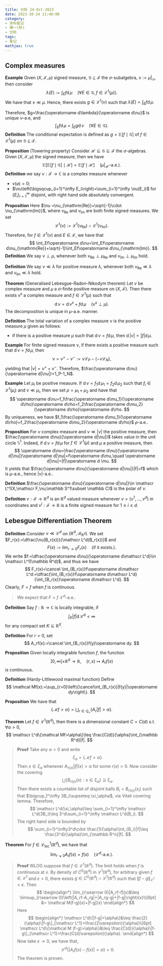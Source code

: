 ```yaml
---
title: 分析 24-Oct-2023
date: 2023-10-24 11:40:00
category: 
- 学科笔记
- 博一(秋)
- 分析
tags: 
- 笔记
mathjax: true
---
```


## Complex measures 

**Example** Given $(X,\mathscr F, \mu)$ signed measure, $\mathscr G\subseteq \mathscr F$ the $\sigma$-subalgebra, $\nu:=\mu|_{\mathscr G}$, then consider 
$$
\lambda(E):=\int_Ef\operatorname d\mu\quad (\forall E\in \mathscr G,f\in \mathscr L^1(\mu)).
$$
We have that $\nu\ll \mu$. Hence, there exists $g\in \mathscr L^1(\nu)$ such that $\lambda(E)=\int_Ef\operatorname d\mu$. 

Therefore, $g=\frac{\operatorname d\lambda}{\operatorname d\nu}$ is unique $\nu$-a.e, and 
$$
\int_Ef\operatorname d \mu=\int_Eg\operatorname d\nu\quad (\forall E\in \mathscr G). 
$$
**Definition** The conditional expectation is defined as $g=\mathbb E[f\mid \mathscr G]$ of $f\in \mathscr L^1(\mu)$ on $\mathscr G\subseteq \mathscr F$. 

**Proposition** (Towering property) Consider $\mathscr H\subseteq \mathscr G\subseteq \mathscr F$ the $\sigma$-algebras. Given $(X,\mathscr F,\mu)$ the signed measure, then we have 
$$
\mathbb E[\mathbb E[f\mid \mathscr G]\mid \mathscr H]=\mathbb E[f\mid \mathscr H]\quad (\mu|_{\mathscr H}\text{-a.e.}).
$$
**Definition** we say $\nu :\mathscr F\to \mathbb C$ is a complex measure whenever 

* $\nu(\varnothing)=0$;
* $\nu\left(\bigsqcup_{i=1}^\infty E_i\right)=\sum_{i=1}^\infty \nu(E_i)$ for $\{E_i\}_{i=1}^\infty$ disjoint, with right hand side absolutely convergent. 

**Proposition** Here $\nu =\nu_{\mathrm{Re}}+\sqrt{-1}\cdot \nu_{\mathrm{Im}}$, where $\nu_{\mathrm{Re}}$ and $\nu_{\mathrm{Im}}$ are both finite signed measures. We set 
$$
\mathscr L^1(\nu):=\mathscr L^1(\nu_{\mathrm{Re}})\cap \mathscr L^1(\nu_{\mathrm{Im}}).
$$
Therefore, for $f\in \mathscr L^1(\nu)$ and $E\in \mathscr F$, we have that 
$$
\int_Ef\operatorname d\nu=\int_Ef\operatorname d\nu_{\mathrm{Re}}+\sqrt{-1}\int_Ef\operatorname d\nu_{\mathrm{Im}}.
$$
**Definition** We say $\nu\perp \mu$, whenever both $\nu_{\mathrm{Re}}\perp \mu_{\mathrm{Re}}$ and $\nu_\mathrm{Im}\perp\mu_\mathrm{Im}$ hold.

**Definition** We say $\nu\ll \lambda$ for positive measure $\lambda$, whenever both $\nu_{\mathrm{Re}}\ll \lambda$ and $\nu_{\mathrm{Im}}\ll \lambda$ hold. 

**Theorem** (Generalised Lebesgue-Radon-Nikodym theorem) Let $\nu$ be complex measure and $\mu$ a $\sigma$-finite positive measure on $(X,\mathscr F)$. Then there exists $\nu^s$ a complex measure and $f\in \mathscr L^1(\mu)$ such that
$$
\operatorname d\nu=\operatorname d\nu^s+f\operatorname d\mu\quad (\nu^s\perp \mu).
$$
 The decomposition is unique in $\mu$-a.e. manner. 

**Definition** The total variation of a complex measure $\nu$ is the positive measure $\mu$ given as follows: 

* if there is a positive measure $\mu$ such that $\operatorname d\nu=f\operatorname d\mu$, then $\operatorname d|\nu|=|f|\operatorname d\mu$. 

**Example** For finite signed measure $\nu$, if there exists a positive measure such that $\operatorname d\nu=f\operatorname d\mu$, then 
$$
\nu=\nu^+-\nu^-:=\nu\mathscr L_P-(-\nu\mathscr L_N),
$$
yielding that $|\nu|=\nu^++\nu^-$. Therefore, $\frac{\operatorname d\nu}{\operatorname d|\nu|}=1_P-1_N$. 

**Example** Let $\mu_i$ be positive measure. If $\operatorname d\nu=f_1\operatorname d\mu_1=f_2\operatorname d\mu_2$ such that $f_i\in \mathscr L^1(\mu_i)$ and $\nu\ll \mu_i$, then we set $\rho=\mu_1+\mu_2$ and have that
$$
\operatorname d\nu=f_1\frac{\operatorname d\mu_1}{\operatorname d\rho}\operatorname d\rho=f_2\frac{\operatorname d\mu_2}{\operatorname d\rho}\operatorname d\rho.
$$
By uniqueness, we have $f_1\frac{\operatorname d\mu_1}{\operatorname d\rho}=f_2\frac{\operatorname d\mu_2}{\operatorname d\rho}$ $\rho$-a.e..

**Proposition** For $\nu$ complex measure and $\nu\ll |\nu|$ the positive measure, then $\frac{\operatorname d\nu}{\operatorname d|\nu|}$ takes value in the unit circle $\mathbb S^1$. Indeed, if $\operatorname d\nu=f\operatorname d\mu$ for $f\in \mathscr L^1(\mu)$ and $\mu$ a positive measure, then
$$
\operatorname d\nu=\frac{\operatorname d\nu}{\operatorname d|\nu|}\operatorname d|\nu|=f\operatorname d\mu,\quad \operatorname d|\nu|=|f|\operatorname d \mu.
$$
It yields that $\frac{\operatorname d\nu}{\operatorname d|\nu|}|f|=f$ which is $\mu$-a.e., hence $|\nu|$-a.e..

**Definition** $\frac{\operatorname d\nu}{\operatorname d|\nu|}\in \mathscr L^1(X,\mathscr F,\nu;\mathbb S^1\subset \mathbb C)$ is the polar of $\nu$. 

**Definition** $\nu:\mathscr F\to \mathbb R^d$ is an $\mathbb R^d$ valued measure whenever $\nu=(\nu^1,\ldots, \nu^d)$ in coordinates and $\nu^i:\mathscr F\to \mathbb R$ is a finite signed measure for $1\leq i\leq d$. 

## Lebesgue Differentiation Theorem

**Definition** Consider $\nu\ll \mathscr L^d$ on $(\mathbb R^d,\mathscr B_{\mathbb R^d})$. We set $F_r(x):=\dfrac{\nu(B_r(x))}{\mathscr L^d(B_r(x))}$ and 
$$
F(x):=\lim_{r\to 0}F_r(x)\quad (\text{if it exists.}).
$$
We write $f:=\dfrac{\operatorname d\nu}{\operatorname d\mathscr L^d}\in \mathscr L^1(\mathbb R^d)$, and thus we have 
$$
F_r(x)=\cancel \int_{B_r(x)}f\operatorname d\mathscr L^d:=\dfrac{\int_{B_r(x)}f\operatorname d\mathscr L^d}{\int_{B_r(x)}\operatorname d\mathscr L^d}.
$$
Clearly, $F=f$ when $f$ is continuous. 

> We expect that $F=f$ $\mathscr L^d$-a.e.. 

**Definition** Say $f:\mathbb R\to \mathbb C$ is locally integrable, if
$$
\int_K|f|\operatorname d\mathscr L^d<\infty
$$
for any compact set $K\subseteq \mathbb R^d$. 

**Definition** For $r >0$, set
$$
A_rf(x):=\cancel \int_{B_r(x)}f(y)\operatorname dy.
$$

**Proposition** Given locally integrable function $f$, the function
$$
]0,\infty[\times \mathbb R^d\to \mathbb R,\quad (r,x)\mapsto A_rf(x)
$$
is continuous. 

**Definition** (Hardy-Littlewood maximal function) Define 
$$
\mathcal Mf(x):=\sup_{r>0}\left\{\cancel\int_{B_r(x)}|f(y)|\operatorname dy\right\}.
$$

**Proposition** We have that 
$$
\{\mathcal Mf>\alpha\}=\bigcup_{r\in \mathbb Q_+}\{A_r|f|>\alpha\}. 
$$

**Theorem** Let $f\in \mathscr L^1(\mathbb R^d)$, then there is a dimensional constant $C=C(d)$ s.t. $\forall \alpha>0$, 
$$
\mathscr L^d\{\mathcal Mf>\alpha\}\leq \frac{C(d)}{\alpha}\int_{\mathbb R^d}|f|.
$$
> **Proof** Take any $\alpha >0$ and write 
> $$
> \xi_\alpha=\{\mathcal Mf >\alpha\}.
> $$
> Then $x\in \xi_\alpha$ whenever $A_{r(x)}|f|(x)>\alpha$ for some $r(x) >0$. Now consider the covering 
> $$
> \bigcup \{B_{r(x)}(x):x\in \xi_\alpha\} \supseteq \xi_\alpha.
> $$
> Then there exists a countable list of disjoint balls $B_i=B_{r(x_i)}(x_i)$ such that $\bigcup_1^\infty 3B_i\supseteq \xi_\alpha$, via Vitali covering lemma. Therefore, 
> $$
> \mathscr L^d(\xi_\alpha)\leq \sum_{i=1}^\infty \mathscr L^d(3B_i)\leq 3^d\sum_{i=1}^\infty \mathscr L^d(B_i).
> $$
> The right hand side is bounded by 
> $$
> \sum_{i=1}^\infty3^d\cdot \frac{1}{\alpha}\int_{B_i}|f|\leq \frac{3^d}{\alpha}\int_{\mathbb R^n}|f|.
> $$

**Theorem** For $f\in \mathscr L_{\mathrm{loc}}^1(\mathbb R^d)$, we have that
$$
\lim_{r\searrow 0}A_rf(x)=f(x)\quad (\mathscr L^d\text{-a.e.}).
$$
> **Proof** WLOG suppose that $f\in \mathscr L^1(\mathbb R^d)$. The limit holds when $f$ is continuous at $x$. By density of $C^0(\mathbb R^d)$ in $\mathscr L^1(\mathbb R^d)$, for arbitrary given $f\in \mathscr L^1$ and $\varepsilon>0$, there exists $g\in C^0(\mathbb R^d)\cap \mathscr L^1(\mathbb R^d)$ such that $\|f-g\|_{\mathscr L^1}<\varepsilon$. Then 
> $$
> \begin{align*}
> \lim_{r\searrow 0}|A_rf-f|(x)&\leq \limsup_{r\searrow 0}\left(|A_rf-A_rg|+|A_rg-g|+|f-g|\right)(x)\\[6pt]
> &= \mathcal M(f-g)(x)+|f-g|(x)
> \end{align*}
> $$
> Here 
> $$
> \begin{align*}
> \mathscr L^d\{|f-g|>\alpha\}&\leq \frac{2}{\alpha}\|f-g\|_{\mathscr L^1}=\frac{2\varepsilon}{\alpha}\\[6pt]
> \mathscr L^d\{\mathcal M (f-g)>\alpha\}&\leq \frac{C(d)}{\alpha}\|f-g\|_{\mathscr L^1}=\frac{C(d)\varepsilon}{\alpha}.
> \end{align*}
> $$
> Now take $\varepsilon \to 0$, we have that, 
> $$
> \mathscr L^d\{|A_rf(x)-f(x)|>\alpha\}=0.
> $$
> The theorem is proven.